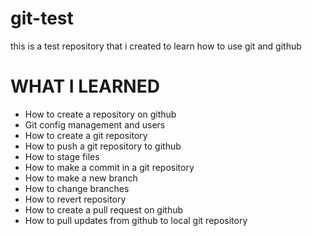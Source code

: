 # git-test
this is a test repository that i created to learn how to use git and github

# WHAT I LEARNED
- How to create a repository on github
- Git config management and users
- How to create a git repository
- How to push a git repository to github
- How to stage files
- How to make a commit in a git repository
- How to make a new branch
- How to change branches
- How to revert repository
- How to create a pull request on github
- How to pull updates from github to local git repository
